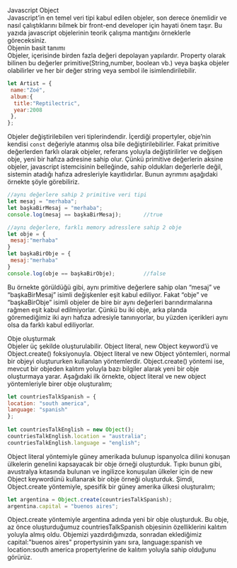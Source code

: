 Javascript Object<br>
Javascript’in en temel veri tipi kabul edilen objeler, son derece önemlidir ve nasıl çalıştıklarını bilmek bir front-end developer için hayati önem taşır. Bu yazıda javascript objelerinin teorik çalışma mantığını örneklerle göreceksiniz.<br>
Objenin basit tanımı<br>
Objeler, içerisinde birden fazla değeri depolayan yapılardır. Property olarak bilinen bu değerler primitive(String,number, boolean vb.) veya başka objeler olabilirler ve her bir değer string veya sembol ile isimlendirilebilir.  
```javascript
let Artist = {
 name:"Zoé",
 album:{
  title:"Reptilectric",
  year:2008
 },
};
```
Objeler değiştirilebilen veri tiplerindendir. İçerdiği propertyler, obje’nin kendisi ```const``` değeriyle atanmış olsa bile değiştirilebilirler. Fakat primitive değerlerden farklı olarak objeler, referans yoluyla değiştirilirler ve değişen obje, yeni bir hafıza adresine sahip olur. Çünkü primitive değerlerin aksine objeler, javascript istemcisinin belleğinde, sahip oldukları değerlerle değil, sistemin atadığı hafıza adresleriyle kayıtlıdırlar. Bunun ayrımını aşağıdaki örnekte şöyle görebiliriz.
```javascript
//aynı değerlere sahip 2 primitive veri tipi
let mesaj = "merhaba";
let başkaBirMesaj = "merhaba";
console.log(mesaj == başkaBirMesaj);       //true

//aynı değerlere, farklı memory adresslere sahip 2 obje
let obje = {
 mesaj:"merhaba"
}
let başkaBirObje = {
 mesaj:"merhaba"
}
console.log(obje == başkaBirObje);         //false
```
Bu örnekte görüldüğü gibi, aynı primitive değerlere sahip olan “mesaj” ve “başkaBirMesaj” isimli değişkenler eşit kabul ediliyor. Fakat “obje” ve “başkaBirObje” isimli objeler de bire bir aynı değerleri barındırmalarına rağmen eşit kabul edilmiyorlar. Çünkü bu iki obje, arka planda göremediğimiz iki ayrı hafıza adresiyle tanınıyorlar, bu yüzden içerikleri aynı olsa da farklı kabul ediliyorlar. 

Obje oluşturmak<br>
Objeler üç şekilde oluşturulabilir. Object literal, new Object keyword’ü ve Object.create() foksiyonuyla. Object literal ve new Object yöntemleri, normal bir objeyi oluştururken kullanılan yöntemlerdir. Object.create() yöntemi ise, mevcut bir objeden kalıtım yoluyla bazı bilgiler alarak yeni bir obje oluşturmaya yarar. Aşağıdaki ilk örnekte, object literal ve new object yöntemleriyle birer obje oluşturalım;
```javascript
let countriesTalkSpanish = {
location: "south america",
language: "spanish"
};
 
let countriesTalkEnglish = new Object();
countriesTalkEnglish.location = "australia";
countriesTalkEnglish.language = "english"; 

```
Object literal yöntemiyle güney amerikada bulunup ispanyolca dilini konuşan ülkelerin genelini kapsayacak bir obje örneği oluşturduk. Tıpkı bunun gibi, avustralya kıtasında bulunan ve ingilizce konuşulan ülkeler için de new Object keywordünü kullanarak bir obje örneği oluşturduk. Şimdi, Object.create yöntemiyle, spesifik bir güney amerika ülkesi oluşturalım;
```javascript
let argentina = Object.create(countriesTalkSpanish);
argentina.capital = "buenos aires";
```
Object.create yöntemiyle argentina adında yeni bir obje oluşturduk. Bu obje, az önce oluşturduğumuz countriesTalkSpanish objesinin özelliklerini kalıtım yoluyla almış oldu. Objemizi yazdırdığımızda, sonradan eklediğimiz capital:"buenos aires" propertysinin yanı sıra, language:spanish ve location:south america propertylerine de kalıtım yoluyla sahip olduğunu görürüz.

